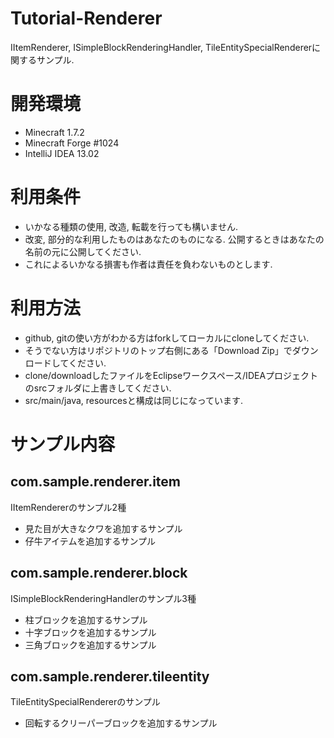 # Tutorial-Renderer
IItemRenderer, ISimpleBlockRenderingHandler, TileEntitySpecialRendererに関するサンプル.

# 開発環境
* Minecraft 1.7.2
* Minecraft Forge #1024
* IntelliJ IDEA 13.02

# 利用条件

* いかなる種類の使用, 改造, 転載を行っても構いません.
* 改変, 部分的な利用したものはあなたのものになる. 公開するときはあなたの名前の元に公開してください.
* これによるいかなる損害も作者は責任を負わないものとします.

# 利用方法

* github, gitの使い方がわかる方はforkしてローカルにcloneしてください.
* そうでない方はリポジトリのトップ右側にある「Download Zip」でダウンロードしてください.
* clone/downloadしたファイルをEclipseワークスペース/IDEAプロジェクトのsrcフォルダに上書きしてください.
* src/main/java, resourcesと構成は同じになっています.

# サンプル内容

## com.sample.renderer.item
IItemRendererのサンプル2種
* 見た目が大きなクワを追加するサンプル
* 仔牛アイテムを追加するサンプル

## com.sample.renderer.block
ISimpleBlockRenderingHandlerのサンプル3種
* 柱ブロックを追加するサンプル
* 十字ブロックを追加するサンプル
* 三角ブロックを追加するサンプル

## com.sample.renderer.tileentity
TileEntitySpecialRendererのサンプル
* 回転するクリーパーブロックを追加するサンプル